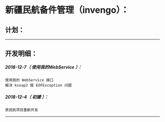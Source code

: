 新疆民航备件管理（invengo）：
===================================================================

计划：
-------------------------------------------------------------------

*******************************************************************

开发明细：
-------------------------------------------------------------------

##### 2018-12-7（ 使用我的WebService ）：
	使用我的 WebService 接口
	解决 ksoap2 报 EOFException 问题

##### 2018-12-4（ 初建 ）：
	原民航项目重新开发

*******************************************************************
